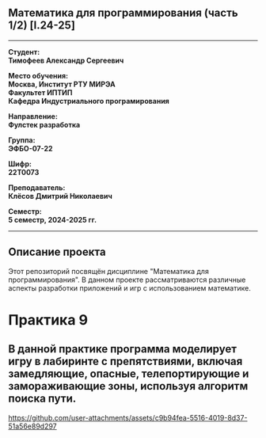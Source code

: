 ## Математика для программирования (часть 1/2) [I.24-25]
---

**Студент:**  
**Тимофеев Александр Сергеевич**  

**Место обучения:**  
**Москва, Институт РТУ МИРЭА**  
**Факультет ИПТИП**  
**Кафедра Индустриального програмирования**  

**Направление:**  
**Фулстек разработка**  

**Группа:**  
**ЭФБО-07-22**  

**Шифр:**  
**22Т0073**  

**Преподаватель:**  
**Клёсов Дмитрий Николаевич**  

**Семестр:**  
**5 семестр, 2024-2025 гг.**

---

## Описание проекта

Этот репозиторий посвящён дисциплине "Математика для программирования". В данном проекте рассматриваются различные аспекты разработки приложений и игр с использованием математике.


# Практика 9

## В данной практике программа моделирует игру в лабиринте с препятствиями, включая замедляющие, опасные, телепортирующие и замораживающие зоны, используя алгоритм поиска пути.



https://github.com/user-attachments/assets/c9b94fea-5516-4019-8d37-51a56e89d297


